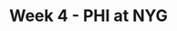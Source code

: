 ---
layout: game
title: Week 4 - PHI at NYG
season: 1999
game_id: 1999_04_PHI_NYG
away_team: PHI
home_team: NYG
---